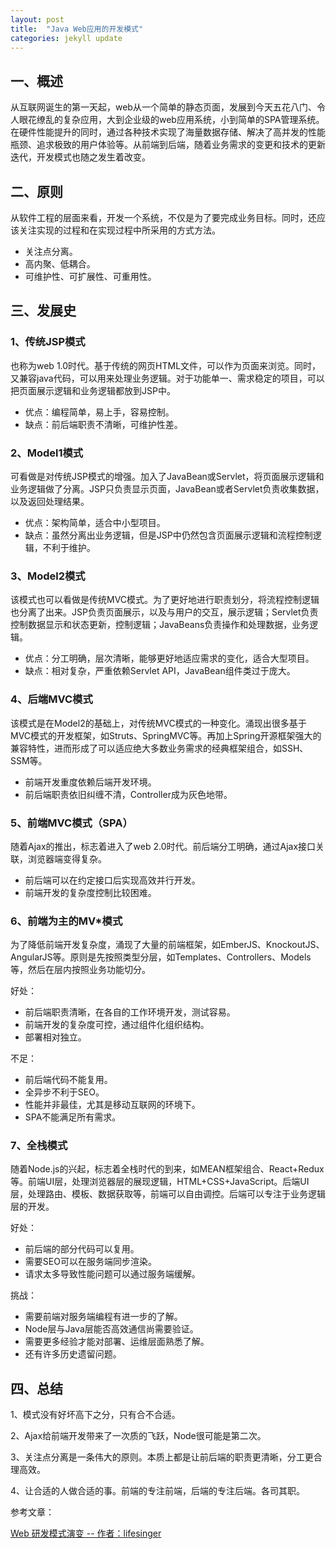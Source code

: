 ```yaml
---
layout: post
title:  "Java Web应用的开发模式"
categories: jekyll update
---
```


## 一、概述
从互联网诞生的第一天起，web从一个简单的静态页面，发展到今天五花八门、令人眼花缭乱的复杂应用，大到企业级的web应用系统，小到简单的SPA管理系统。在硬件性能提升的同时，通过各种技术实现了海量数据存储、解决了高并发的性能瓶颈、追求极致的用户体验等。从前端到后端，随着业务需求的变更和技术的更新迭代，开发模式也随之发生着改变。

## 二、原则
从软件工程的层面来看，开发一个系统，不仅是为了要完成业务目标。同时，还应该关注实现的过程和在实现过程中所采用的方式方法。

* 关注点分离。
* 高内聚、低耦合。
* 可维护性、可扩展性、可重用性。

## 三、发展史
### 1、传统JSP模式
也称为web 1.0时代。基于传统的网页HTML文件，可以作为页面来浏览。同时，又兼容java代码，可以用来处理业务逻辑。对于功能单一、需求稳定的项目，可以把页面展示逻辑和业务逻辑都放到JSP中。

* 优点：编程简单，易上手，容易控制。
* 缺点：前后端职责不清晰，可维护性差。

### 2、Model1模式
可看做是对传统JSP模式的增强。加入了JavaBean或Servlet，将页面展示逻辑和业务逻辑做了分离。JSP只负责显示页面，JavaBean或者Servlet负责收集数据，以及返回处理结果。

* 优点：架构简单，适合中小型项目。
* 缺点：虽然分离出业务逻辑，但是JSP中仍然包含页面展示逻辑和流程控制逻辑，不利于维护。

### 3、Model2模式
该模式也可以看做是传统MVC模式。为了更好地进行职责划分，将流程控制逻辑也分离了出来。JSP负责页面展示，以及与用户的交互，展示逻辑；Servlet负责控制数据显示和状态更新，控制逻辑；JavaBeans负责操作和处理数据，业务逻辑。

* 优点：分工明确，层次清晰，能够更好地适应需求的变化，适合大型项目。
* 缺点：相对复杂，严重依赖Servlet API，JavaBean组件类过于庞大。

### 4、后端MVC模式
该模式是在Model2的基础上，对传统MVC模式的一种变化。涌现出很多基于MVC模式的开发框架，如Struts、SpringMVC等。再加上Spring开源框架强大的兼容特性，进而形成了可以适应绝大多数业务需求的经典框架组合，如SSH、SSM等。

* 前端开发重度依赖后端开发环境。
* 前后端职责依旧纠缠不清，Controller成为灰色地带。

### 5、前端MVC模式（SPA）
随着Ajax的推出，标志着进入了web 2.0时代。前后端分工明确，通过Ajax接口关联，浏览器端变得复杂。

* 前后端可以在约定接口后实现高效并行开发。
* 前端开发的复杂度控制比较困难。

### 6、前端为主的MV*模式
为了降低前端开发复杂度，涌现了大量的前端框架，如EmberJS、KnockoutJS、AngularJS等。原则是先按照类型分层，如Templates、Controllers、Models等，然后在层内按照业务功能切分。

好处：

* 前后端职责清晰，在各自的工作环境开发，测试容易。
* 前端开发的复杂度可控，通过组件化组织结构。
* 部署相对独立。

不足：

* 前后端代码不能复用。
* 全异步不利于SEO。
* 性能并非最佳，尤其是移动互联网的环境下。
* SPA不能满足所有需求。

### 7、全栈模式
随着Node.js的兴起，标志着全栈时代的到来，如MEAN框架组合、React+Redux等。前端UI层，处理浏览器层的展现逻辑，HTML+CSS+JavaScript。后端UI层，处理路由、模板、数据获取等，前端可以自由调控。后端可以专注于业务逻辑层的开发。

好处：

* 前后端的部分代码可以复用。
* 需要SEO可以在服务端同步渲染。
* 请求太多导致性能问题可以通过服务端缓解。

挑战：

* 需要前端对服务端编程有进一步的了解。
* Node层与Java层能否高效通信尚需要验证。
* 需要更多经验才能对部署、运维层面熟悉了解。
* 还有许多历史遗留问题。

## 四、总结
1、模式没有好坏高下之分，只有合不合适。
 
2、Ajax给前端开发带来了一次质的飞跃，Node很可能是第二次。
 
3、关注点分离是一条伟大的原则。本质上都是让前后端的职责更清晰，分工更合理高效。

4、让合适的人做合适的事。前端的专注前端，后端的专注后端。各司其职。


参考文章：

[Web 研发模式演变 -- 作者：lifesinger](https://github.com/lifesinger/blog/issues/184)
